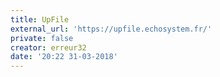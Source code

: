 ```yaml
---
title: UpFile
external_url: 'https://upfile.echosystem.fr/'
private: false
creator: erreur32
date: '20:22 31-03-2018'
---
```


